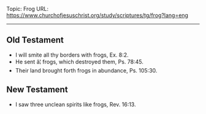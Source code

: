 Topic: Frog
URL: https://www.churchofjesuschrist.org/study/scriptures/tg/frog?lang=eng

---

## Old Testament

- I will smite all thy borders with frogs, Ex. 8:2.
- He sent â¦ frogs, which destroyed them, Ps. 78:45.
- Their land brought forth frogs in abundance, Ps. 105:30.

## New Testament

- I saw three unclean spirits like frogs, Rev. 16:13.

